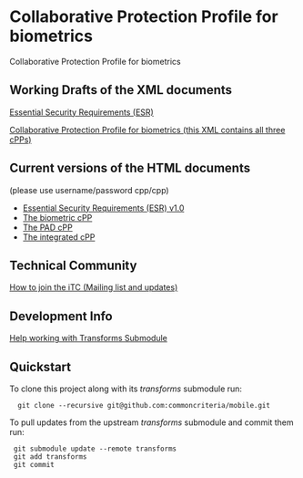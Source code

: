 Collaborative Protection Profile for biometrics
===============================================


Collaborative Protection Profile for biometrics

## Working Drafts of the XML documents
[Essential Security Requirements (ESR)](output/ESR.html)

[Collaborative Protection Profile for biometrics (this XML contains all three cPPs) ](https://github.com/nils-tekampe/cPP-biometrics/blob/master/input/biometricCPP.xml)

## Current versions of the HTML documents 

(please use username/password cpp/cpp)

- [Essential Security Requirements (ESR) v1.0](http://cpp.konfidas.de/output/ESR.html)
- [The biometric cPP](http://cpp.konfidas.de/output/biometricCPP_BIO.html)
- [The PAD cPP](http://cpp.konfidas.de/output/biometricCPP_PAD.html)
- [The integrated cPP](http://cpp.konfidas.de/output/biometricCPP_INT.html)

## Technical Community
[How to join the iTC (Mailing list and updates)](
tbd)

## Development Info
[Help working with Transforms Submodule](https://github.com/commoncriteria/transforms/wiki/Working-with-Transforms-as-a-Submodule)

## Quickstart
To clone this project along with its _transforms_ submodule run:

````
  git clone --recursive git@github.com:commoncriteria/mobile.git
````
To pull updates from the upstream _transforms_ submodule and commit them run:
````
 git submodule update --remote transforms
 git add transforms
 git commit
````
